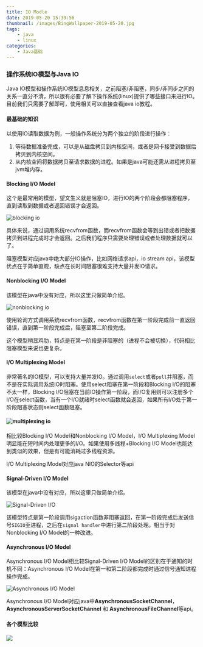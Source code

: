 ```yaml
---
title: IO Modle
date: 2019-05-20 15:39:56
thumbnail: /images/BingWallpaper-2019-05-20.jpg
tags:
    - java
    - linux
categories:
    - Java基础
---
```

### 操作系统IO模型与Java IO

Java IO模型和操作系统IO模型息息相关，之前阻塞/非阻塞，同步/非同步之间的关系一直分不清，所以很有必要了解下操作系统(linux)提供了哪些接口来进行IO。目前我们只需要了解即可，使用相关可以直接查看java io教程。



#### 最基础的知识

以使用IO读取数据为例，一般操作系统分为两个独立的阶段进行操作：

1. 等待数据准备完成，可以是从磁盘拷贝到内核空间，或者是网卡接受到数据后拷贝到内核空间。
2. 从内核空间将数据拷贝至请求数据的进程。如果是java可能还需从进程拷贝至jvm堆内存。



#### Blocking I/O Model

这个是最常用的模型，望文生义就是阻塞IO，进行IO的两个阶段会都阻塞程序，直到读取到数据或者返回错误才会返回。

![blocking io](https://i.loli.net/2019/05/20/5ce23b22371a951913.png)

具体来说，通过调用系统recvfrom函数，而recvfrom函数会等到出错或者把数据拷贝到进程完成时才会返回。之后我们程序只需要处理错误或者处理数据就可以了。

阻塞模型对应java中绝大部分IO操作，比如网络请求api，io stream api，该模型优点在于简单直观，缺点在长时间阻塞很难支持大量并发IO请求。



#### Nonblocking I/O Model

该模型在java中没有对应，所以这里只做简单介绍。

![nonblocking io](https://i.loli.net/2019/05/20/5ce23ea09356737999.png)

使用轮询方式调用系统recvfrom函数，recvfrom函数在第一阶段完成前一直返回错误，直到第一阶段完成后，阻塞至第二阶段完成。

这个模型稍显鸡肋，特点是在第一阶段是非阻塞的（进程不会被切换），代码相比阻塞模型来说也更复杂。



#### I/O Multiplexing Model

非常著名的IO模型，可以支持大量并发IO。通过调用`select`或者`pull`并阻塞，而不是在实际调用系统IO时阻塞。使用select阻塞在第一阶段和Blocking I/O的阻塞不太一样，Blocking I/O阻塞在当前IO操作第一阶段，而I/O复用则可以注册多个I/O在select函数，当有一个I/O就绪时select函数就会返回，如果所有I/O处于第一阶段阻塞状态则select函数阻塞。

#### ![multiplexing io](https://i.loli.net/2019/05/20/5ce2479f396b673848.png)

相比较Blocking I/O Model和Nonblocking I/O Model，I/O Multiplexing Model明显能在短时间内处理更多的I/O。如果使用多线程+Blocking I/O Model也能达到类似的效果，但是有可能消耗过多线程资源。

I/O Multiplexing Model对应java NIO的Selector等api



#### Signal-Driven I/O Model

该模型在java中没有对应，所以这里只做简单介绍。

![Signal-Driven I/O](https://i.loli.net/2019/05/20/5ce24b4cbe2bc95227.png)

该模型特点是第一阶段调用sigaction函数非阻塞返回，在第一阶段完成后发送信号`SIGIO`至进程，之后在`signal handler`中进行第二阶段处理。相当于对Nonblocking I/O Model的一种改进。



#### Asynchronous I/O Model

Asynchronous I/O Model相比较Signal-Driven I/O Model的区别在于通知的时机不同：Asynchronous I/O Model在第一和第二阶段都完成时通过信号通知进程操作完成。

![Asynchronous I/O Model](https://i.loli.net/2019/05/20/5ce2562b51ccb91290.png)

Asynchronous I/O Model对应java中**AsynchronousSocketChannel**，**AsynchronousServerSocketChannel** 和 **AsynchronousFileChannel**等api。



#### 各个模型比较

![](https://i.loli.net/2019/05/20/5ce2570fe047836287.png)

[1]: https://notes.shichao.io/unp/ch6/	"Chapter 6. I/O Multiplexing: The select and poll Functions"


